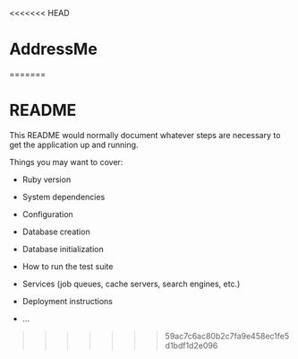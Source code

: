 <<<<<<< HEAD
# AddressMe
=======
# README

This README would normally document whatever steps are necessary to get the
application up and running.

Things you may want to cover:

* Ruby version

* System dependencies

* Configuration

* Database creation

* Database initialization

* How to run the test suite

* Services (job queues, cache servers, search engines, etc.)

* Deployment instructions

* ...
>>>>>>> 59ac7c6ac80b2c7fa9e458ec1fe5d1bdf1d2e096
